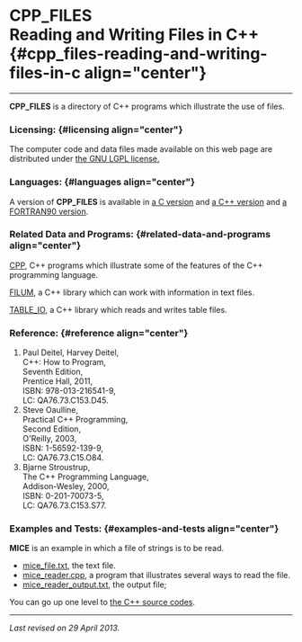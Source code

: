 CPP\_FILES\
Reading and Writing Files in C++ {#cpp_files-reading-and-writing-files-in-c align="center"}
================================

------------------------------------------------------------------------

**CPP\_FILES** is a directory of C++ programs which illustrate the use
of files.

### Licensing: {#licensing align="center"}

The computer code and data files made available on this web page are
distributed under [the GNU LGPL license.](../../txt/gnu_lgpl.txt)

### Languages: {#languages align="center"}

A version of **CPP\_FILES** is available in [a C
version](../../c_src/c_files/c_files.html) and [a C++
version](../../cpp_src/cpp_files/cpp_files.html) and [a FORTRAN90
version](../../f_src/cpp_files/cpp_files.html).

### Related Data and Programs: {#related-data-and-programs align="center"}

[CPP](../../cpp_src/cpp/cpp.html), C++ programs which illustrate some of
the features of the C++ programming language.

[FILUM](../../cpp_src/filum/filum.html), a C++ library which can work
with information in text files.

[TABLE\_IO](../../cpp_src/table_io/table_io.html), a C++ library which
reads and writes table files.

### Reference: {#reference align="center"}

1.  Paul Deitel, Harvey Deitel,\
    C++: How to Program,\
    Seventh Edition,\
    Prentice Hall, 2011,\
    ISBN: 978-013-216541-9,\
    LC: QA76.73.C153.D45.
2.  Steve Oaulline,\
    Practical C++ Programming,\
    Second Edition,\
    O'Reilly, 2003,\
    ISBN: 1-56592-139-9,\
    LC: QA76.73.C15.O84.
3.  Bjarne Stroustrup,\
    The C++ Programming Language,\
    Addison-Wesley, 2000,\
    ISBN: 0-201-70073-5,\
    LC: QA76.73.C153.S77.

### Examples and Tests: {#examples-and-tests align="center"}

**MICE** is an example in which a file of strings is to be read.

-   [mice\_file.txt](mice_file.txt), the text file.
-   [mice\_reader.cpp](mice_reader.cpp), a program that illustrates
    several ways to read the file.
-   [mice\_reader\_output.txt](mice_reader_output.txt), the output file;

You can go up one level to [the C++ source codes](../cpp_src.html).

------------------------------------------------------------------------

*Last revised on 29 April 2013.*
